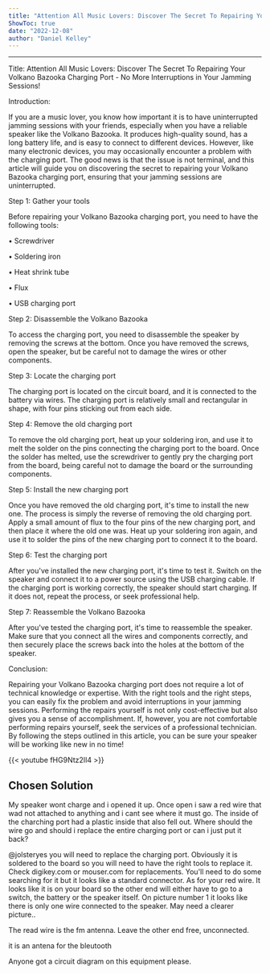 ```yaml
---
title: "Attention All Music Lovers: Discover The Secret To Repairing Your Volkano Bazooka Charging Port - No More Interruptions in Your Jamming Sessions!"
ShowToc: true 
date: "2022-12-08"
author: "Daniel Kelley"
---
```

*****
Title: Attention All Music Lovers: Discover The Secret To Repairing Your Volkano Bazooka Charging Port - No More Interruptions in Your Jamming Sessions!

Introduction:

If you are a music lover, you know how important it is to have uninterrupted jamming sessions with your friends, especially when you have a reliable speaker like the Volkano Bazooka. It produces high-quality sound, has a long battery life, and is easy to connect to different devices. However, like many electronic devices, you may occasionally encounter a problem with the charging port. The good news is that the issue is not terminal, and this article will guide you on discovering the secret to repairing your Volkano Bazooka charging port, ensuring that your jamming sessions are uninterrupted.

Step 1: Gather your tools

Before repairing your Volkano Bazooka charging port, you need to have the following tools:

• Screwdriver

• Soldering iron

• Heat shrink tube

• Flux

• USB charging port

Step 2: Disassemble the Volkano Bazooka

To access the charging port, you need to disassemble the speaker by removing the screws at the bottom. Once you have removed the screws, open the speaker, but be careful not to damage the wires or other components.

Step 3: Locate the charging port

The charging port is located on the circuit board, and it is connected to the battery via wires. The charging port is relatively small and rectangular in shape, with four pins sticking out from each side.

Step 4: Remove the old charging port

To remove the old charging port, heat up your soldering iron, and use it to melt the solder on the pins connecting the charging port to the board. Once the solder has melted, use the screwdriver to gently pry the charging port from the board, being careful not to damage the board or the surrounding components.

Step 5: Install the new charging port

Once you have removed the old charging port, it's time to install the new one. The process is simply the reverse of removing the old charging port. Apply a small amount of flux to the four pins of the new charging port, and then place it where the old one was. Heat up your soldering iron again, and use it to solder the pins of the new charging port to connect it to the board.

Step 6: Test the charging port

After you've installed the new charging port, it's time to test it. Switch on the speaker and connect it to a power source using the USB charging cable. If the charging port is working correctly, the speaker should start charging. If it does not, repeat the process, or seek professional help.

Step 7: Reassemble the Volkano Bazooka

After you've tested the charging port, it's time to reassemble the speaker. Make sure that you connect all the wires and components correctly, and then securely place the screws back into the holes at the bottom of the speaker.

Conclusion:

Repairing your Volkano Bazooka charging port does not require a lot of technical knowledge or expertise. With the right tools and the right steps, you can easily fix the problem and avoid interruptions in your jamming sessions. Performing the repairs yourself is not only cost-effective but also gives you a sense of accomplishment. If, however, you are not comfortable performing repairs yourself, seek the services of a professional technician. By following the steps outlined in this article, you can be sure your speaker will be working like new in no time!

{{< youtube fHG9Ntz2Il4 >}} 



## Chosen Solution
 My speaker wont charge and i opened it up. Once open i saw a red wire that wad not attached to anything and i cant see where it must go. The inside of the charching port had a plastic inside that also fell out. Where should the wire go and should i replace the entire charging port or can i just put it back?

 @jolsteryes you will need to replace the charging port. Obviously it is soldered to the board so you will need to have the right tools to replace it. Check digikey.com or mouser.com for replacements. You'll need to do some searching for it but it looks like a standard connector.
As for your red wire. It looks like it is on your board so the other end will either have to go to a switch, the battery or the speaker itself. On picture number 1 it looks like there is only one wire connected to the speaker. May need a clearer picture..

 The read wire is the fm antenna. Leave the other end free, unconnected.

 it is an antena for the bleutooth

 Anyone got a circuit diagram on this equipment please.




